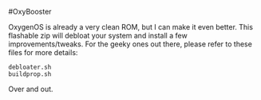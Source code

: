 #OxyBooster

OxygenOS is already a very clean ROM, but I can make it even better. This flashable zip will debloat your system and install a few improvements/tweaks.
For the geeky ones out there, please refer to these files for more details:
```
debloater.sh
buildprop.sh
```

Over and out.
